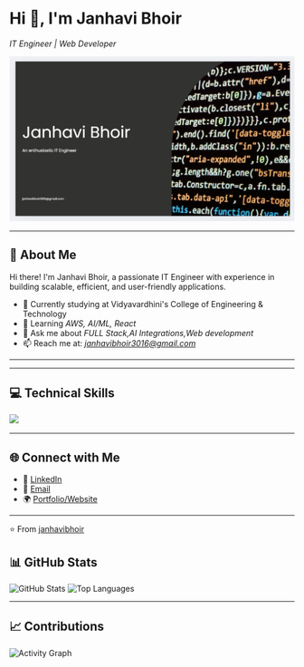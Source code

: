 # Hi 👋, I'm Janhavi Bhoir
*IT Engineer | Web Developer*

<img src="https://github.com/janhavibhoir/janhavibhoir/blob/main/mybanner.png?raw=true"  width="800"/>

---

## 🚀 About Me
Hi there! I'm Janhavi Bhoir, a passionate IT Engineer with experience in building scalable, efficient, and user-friendly applications.

- 🔭 Currently studying at Vidyavardhini's College of Engineering & Technology
- 🌱 Learning *AWS, AI/ML, React*  
- 💬 Ask me about *FULL Stack,AI Integrations,Web development*  
- 📫 Reach me at: *janhavibhoir3016@gmail.com*

---




---

## 💻 Technical Skills

<p align="left">
<img src="https://skillicons.dev/icons?i=js,ts,nodejs,express,mongodb,mysql,flutter,html,css,docker,git,github,firebase,django,redis,linux,aws,python,java,c,cpp&perline=12" />
</p>

---

## 🌐 Connect with Me
- 💼 [LinkedIn](https://www.linkedin.com/in/janhavi-bhoir-084041344/)  
- 📧 [Email](janhavibhoir3016@email.com)  
- 🌍 [Portfolio/Website](https://github.com/janhavibhoir/Website2.git)

---

⭐️ From [janhavibhoir](https://github.com/janhavibhoir)

## 📊 GitHub Stats

![GitHub Stats](https://github-readme-stats.vercel.app/api?username=YOURUSERNAME&show_icons=true&theme=radical)
![Top Languages](https://github-readme-stats.vercel.app/api/top-langs/?username=YOURUSERNAME&layout=compact&theme=radical)



---

## 📈 Contributions

![Activity Graph](https://github-readme-activity-graph.vercel.app/graph?username=YOURUSERNAME&theme=react-dark)
